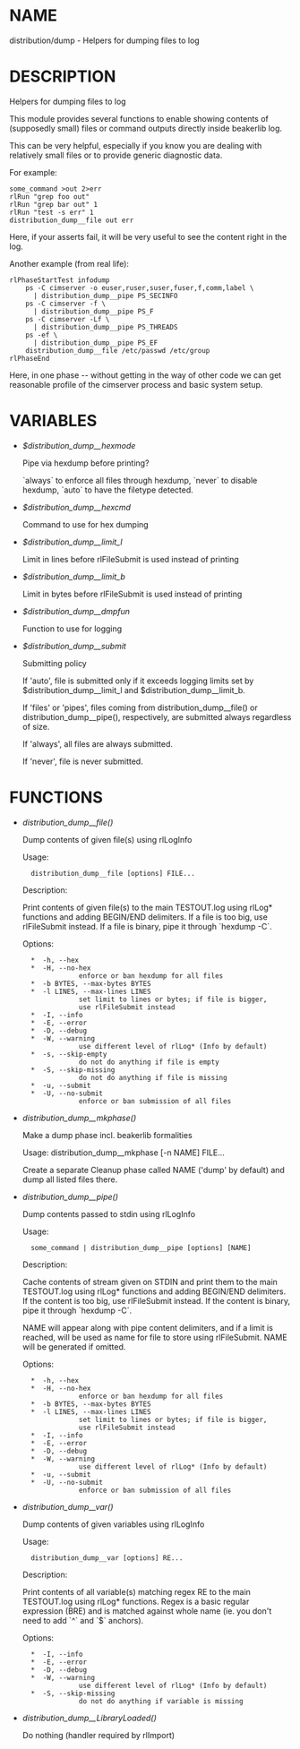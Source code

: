 # NAME

distribution/dump - Helpers for dumping files to log

# DESCRIPTION

Helpers for dumping files to log

This module provides several functions to enable showing
contents of (supposedly small) files or command outputs directly
inside beakerlib log.

This can be very helpful, especially if you know you are dealing
with relatively small files or to provide generic diagnostic
data.

For example:

    some_command >out 2>err
    rlRun "grep foo out"
    rlRun "grep bar out" 1
    rlRun "test -s err" 1
    distribution_dump__file out err

Here, if your asserts fail, it will be very useful to see the content
right in the log.

Another example (from real life):

    rlPhaseStartTest infodump
        ps -C cimserver -o euser,ruser,suser,fuser,f,comm,label \
          | distribution_dump__pipe PS_SECINFO
        ps -C cimserver -f \
          | distribution_dump__pipe PS_F
        ps -C cimserver -Lf \
          | distribution_dump__pipe PS_THREADS
        ps -ef \
          | distribution_dump__pipe PS_EF
        distribution_dump__file /etc/passwd /etc/group
    rlPhaseEnd

Here, in one phase -- without getting in the way of other code
we can get reasonable profile of the cimserver process and
basic system setup.

# VARIABLES

- _$distribution\_dump\_\_hexmode_

    Pipe via hexdump before printing?

    \`always\` to enforce all files through hexdump, \`never\` to disable
    hexdump, \`auto\` to have the filetype detected.

- _$distribution\_dump\_\_hexcmd_

    Command to use for hex dumping

- _$distribution\_dump\_\_limit\_l_

    Limit in lines before rlFileSubmit is used instead of printing

- _$distribution\_dump\_\_limit\_b_

    Limit in bytes before rlFileSubmit is used instead of printing

- _$distribution\_dump\_\_dmpfun_

    Function to use for logging

- _$distribution\_dump\_\_submit_

    Submitting policy

    If 'auto', file is submitted only if it exceeds logging limits
    set by $distribution\_dump\_\_limit\_l and $distribution\_dump\_\_limit\_b.

    If 'files' or 'pipes', files coming from distribution\_dump\_\_file()
    or distribution\_dump\_\_pipe(), respectively, are submitted always
    regardless of size.

    If 'always', all files are always submitted.

    If 'never', file is never submitted.

# FUNCTIONS

- _distribution\_dump\_\_file()_

    Dump contents of given file(s) using rlLogInfo

    Usage:

        distribution_dump__file [options] FILE...

    Description:

    Print contents of given file(s) to the main TESTOUT.log
    using rlLog\* functions and adding BEGIN/END delimiters.
    If a file is too big, use rlFileSubmit instead.  If a file
    is binary, pipe it through \`hexdump -C\`.

    Options:

        *  -h, --hex
        *  -H, --no-hex
                    enforce or ban hexdump for all files
        *  -b BYTES, --max-bytes BYTES
        *  -l LINES, --max-lines LINES
                    set limit to lines or bytes; if file is bigger,
                    use rlFileSubmit instead
        *  -I, --info
        *  -E, --error
        *  -D, --debug
        *  -W, --warning
                    use different level of rlLog* (Info by default)
        *  -s, --skip-empty
                    do not do anything if file is empty
        *  -S, --skip-missing
                    do not do anything if file is missing
        *  -u, --submit
        *  -U, --no-submit
                    enforce or ban submission of all files

- _distribution\_dump\_\_mkphase()_

    Make a dump phase incl. beakerlib formalities

    Usage:
        distribution\_dump\_\_mkphase \[-n NAME\] FILE...

    Create a separate Cleanup phase called NAME ('dump' by
    default) and dump all listed files there.

- _distribution\_dump\_\_pipe()_

    Dump contents passed to stdin using rlLogInfo

    Usage:

        some_command | distribution_dump__pipe [options] [NAME]

    Description:

    Cache contents of stream given on STDIN and print them to
    the main TESTOUT.log using rlLog\* functions and adding
    BEGIN/END delimiters.  If the content is too big, use
    rlFileSubmit instead.  If the content is binary, pipe it
    through \`hexdump -C\`.

    NAME will appear along with pipe content delimiters,  and
    if a limit is reached, will be used as name for file to
    store using rlFileSubmit.  NAME will be generated if
    omitted.

    Options:

        *  -h, --hex
        *  -H, --no-hex
                    enforce or ban hexdump for all files
        *  -b BYTES, --max-bytes BYTES
        *  -l LINES, --max-lines LINES
                    set limit to lines or bytes; if file is bigger,
                    use rlFileSubmit instead
        *  -I, --info
        *  -E, --error
        *  -D, --debug
        *  -W, --warning
                    use different level of rlLog* (Info by default)
        *  -u, --submit
        *  -U, --no-submit
                    enforce or ban submission of all files

- _distribution\_dump\_\_var()_

    Dump contents of given variables using rlLogInfo

    Usage:

        distribution_dump__var [options] RE...

    Description:

    Print contents of all variable(s) matching regex RE to the main
    TESTOUT.log using rlLog\* functions.  Regex is a basic regular
    expression (BRE) and is matched against whole name (ie. you
    don't need to add \`^\` and \`$\` anchors).

    Options:

        *  -I, --info
        *  -E, --error
        *  -D, --debug
        *  -W, --warning
                    use different level of rlLog* (Info by default)
        *  -S, --skip-missing
                    do not do anything if variable is missing

- _distribution\_dump\_\_LibraryLoaded()_

    Do nothing (handler required by rlImport)
